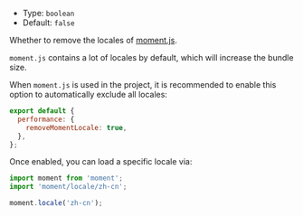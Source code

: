 - Type: `boolean`
- Default: `false`

Whether to remove the locales of [moment.js](https://momentjs.com/).

`moment.js` contains a lot of locales by default, which will increase the bundle size.

When `moment.js` is used in the project, it is recommended to enable this option to automatically exclude all locales:

```js
export default {
  performance: {
    removeMomentLocale: true,
  },
};
```

Once enabled, you can load a specific locale via:

```js
import moment from 'moment';
import 'moment/locale/zh-cn';

moment.locale('zh-cn');
```
